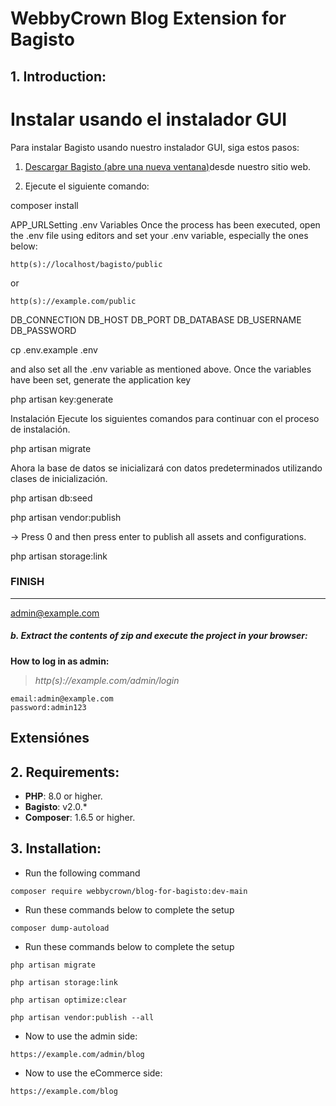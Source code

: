 # WebbyCrown Blog Extension for Bagisto

## 1. Introduction:

# Instalar usando el instalador GUI

Para instalar Bagisto usando nuestro instalador GUI, siga estos pasos:

1.  [Descargar Bagisto (abre una nueva ventana)](https://bagisto.com/en/download/)desde nuestro sitio web.
    

4.  Ejecute el siguiente comando:





composer install




APP_URLSetting .env Variables
Once the process has been executed, open the .env file using editors and set your .env variable, especially the ones below:


~~~
http(s)://localhost/bagisto/public
~~~

or

~~~
http(s)://example.com/public
~~~


DB_CONNECTION
DB_HOST
DB_PORT
DB_DATABASE
DB_USERNAME
DB_PASSWORD


cp .env.example .env

and also set all the .env variable as mentioned above. Once the variables have been set, generate the application key

php artisan key:generate


Instalación​
Ejecute los siguientes comandos para continuar con el proceso de instalación.



php artisan migrate

Ahora la base de datos se inicializará con datos predeterminados utilizando clases de inicialización.

php artisan db:seed


php artisan vendor:publish


-> Press 0 and then press enter to publish all assets and configurations.


php artisan storage:link



### FINISH

-----------


admin@example.com


##### b. Extract the contents of zip and execute the project in your browser:




**How to log in as admin:**

> _http(s)://example.com/admin/login_

```
email:admin@example.com
password:admin123

```

## Extensiónes



## 2. Requirements:

* **PHP**: 8.0 or higher.
* **Bagisto**: v2.0.*
* **Composer**: 1.6.5 or higher.

## 3. Installation:

- Run the following command
```
composer require webbycrown/blog-for-bagisto:dev-main
```

- Run these commands below to complete the setup
```
composer dump-autoload
```

- Run these commands below to complete the setup
```
php artisan migrate
```
```
php artisan storage:link
```
```
php artisan optimize:clear
```
```
php artisan vendor:publish --all
```

- Now to use the admin side:
```
https://example.com/admin/blog
```

- Now to use the eCommerce side:
```
https://example.com/blog
```